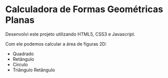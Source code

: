 # Calculadora de Formas Geométricas Planas

Desenvolvi este projeto utilizando HTML5, CSS3 e Javascript.

Com ele podemos calcular a área de figuras 2D: 
- Quadrado
- Retângulo
- Círculo
- Triângulo Retângulo
